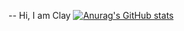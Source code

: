 <!---
ClayLeee/ClayLeee is a ✨ special ✨ repository because its `README.md` (this file) appears on your GitHub profile.
You can click the Preview link to take a look at your changes.
--->

-- Hi, I am Clay
[![Anurag's GitHub stats](https://github-readme-stats.vercel.app/api?username=ClayLeee&show_icons=true&theme=tokyonight)](https://github.com/anuraghazra/github-readme-stats)
